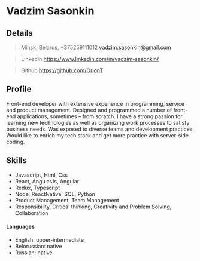 # Vadzim Sasonkin

## Details

> Minsk, Belarus, +375259111012
> vadzim.sasonkin@gmail.com

> LinkedIn
> https://www.linkedin.com/in/vadzim-sasonkin/

> Github
> https://github.com/OrionT

## Profile

Front-end developer with extensive experience in programming, service and product management. Designed and programmed a number of front-end applications, sometimes – from scratch. I have a strong passion for learning new technologies as well as organizing work processes to satisfy business needs. Was exposed to diverse teams and development practices. Would like to enrich my tech stack and get more practice with server-side coding.

## Skills

- Javascript, Html, Css
- React, AngularJs, Angular
- Redux, Typescript
- Node, ReactNative, SQL, Python
- Product Management, Team Management
- Responsibility, Critical thinking, Creativity and Problem Solving, Collaboration

#### Languages

- English: upper-intermediate
- Belorussian: native
- Russian: native
